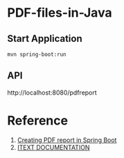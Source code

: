 # PDF-files-in-Java
## Start Application

```
mvn spring-boot:run
```
## API

http://localhost:8080/pdfreport

# Reference
  1. [Creating PDF report in Spring Boot](http://zetcode.com/springboot/servepdf/)
  2. [ITEXT DOCUMENTATION](https://www.tutorialspoint.com/itext/index.htm)